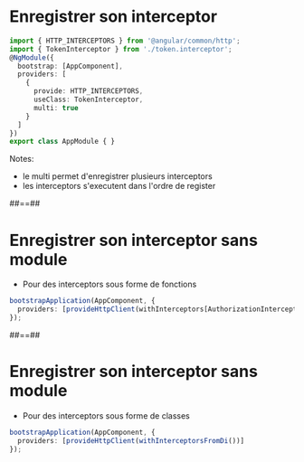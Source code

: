 <!-- .slide: class="with-code inconsolata" -->

# Enregistrer son interceptor

```typescript
import { HTTP_INTERCEPTORS } from '@angular/common/http';
import { TokenInterceptor } from './token.interceptor';
@NgModule({
  bootstrap: [AppComponent],
  providers: [
    {
      provide: HTTP_INTERCEPTORS,
      useClass: TokenInterceptor,
      multi: true
    }
  ]
})
export class AppModule { }
```

<!-- .element: class="big-code" -->

Notes:

-   le multi permet d'enregistrer plusieurs interceptors
-   les interceptors s'executent dans l'ordre de register

##==##

<!-- .slide: class="with-code inconsolata" -->

# Enregistrer son interceptor sans module

- Pour des interceptors sous forme de fonctions <br/>

```typescript
bootstrapApplication(AppComponent, {
  providers: [provideHttpClient(withInterceptors[AuthorizationInterceptor])]
});
```
<!-- .element: class="big-code" -->

##==##

# Enregistrer son interceptor sans module

- Pour des interceptors sous forme de classes <br/>

```typescript
bootstrapApplication(AppComponent, {
  providers: [provideHttpClient(withInterceptorsFromDi())]
});
```
<!-- .element: class="big-code" -->
